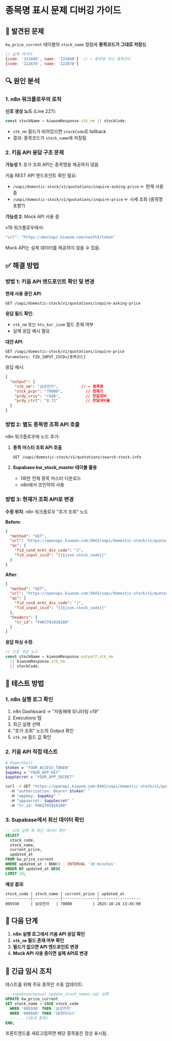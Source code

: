 # 종목명 표시 문제 디버깅 가이드

## 🔴 발견된 문제

`kw_price_current` 테이블의 `stock_name` 컬럼에 **종목코드가 그대로 저장**됨

```javascript
// 실제 데이터
{code: '331660', name: '331660'}  // ← 종목명 아닌 종목코드
{code: '222670', name: '222670'}
```

## 🔍 원인 분석

### 1. n8n 워크플로우의 로직

**신호 생성 노드** (Line 227):
```javascript
const stockName = kiwoomResponse.stk_nm || stockCode;
```

- `stk_nm` 필드가 비어있으면 `stockCode`로 fallback
- 결과: 종목코드가 `stock_name`에 저장됨

### 2. 키움 API 응답 구조 문제

**가능성 1**: 호가 조회 API는 종목명을 제공하지 않음

키움 REST API 엔드포인트 확인 필요:
- `/uapi/domestic-stock/v1/quotations/inquire-asking-price` ← 현재 사용 중
- `/uapi/domestic-stock/v1/quotations/inquire-price` ← 시세 조회 (종목명 포함?)

**가능성 2**: Mock API 사용 중

v19 워크플로우에서:
```javascript
"url": "https://mockapi.kiwoom.com/oauth2/token"
```

Mock API는 실제 데이터를 제공하지 않을 수 있음.

## ✅ 해결 방법

### 방법 1: 키움 API 엔드포인트 확인 및 변경

**현재 사용 중인 API**:
```
GET /uapi/domestic-stock/v1/quotations/inquire-asking-price
```

**응답 필드 확인**:
- `stk_nm` 또는 `hts_kor_isnm` 필드 존재 여부
- 실제 응답 예시 필요

**대안 API**:
```
GET /uapi/domestic-stock/v1/quotations/inquire-price
Parameters: FID_INPUT_ISCD={종목코드}
```

응답 예시:
```json
{
  "output": {
    "stk_nm": "삼성전자",          // ← 종목명
    "stck_prpr": "70000",          // 현재가
    "prdy_vrss": "+500",           // 전일대비
    "prdy_ctrt": "0.72"            // 전일대비율
  }
}
```

### 방법 2: 별도 종목명 조회 API 호출

n8n 워크플로우에 노드 추가:

1. **종목 마스터 조회 API 호출**
   ```
   GET /uapi/domestic-stock/v1/quotations/search-stock-info
   ```

2. **Supabase kw_stock_master 테이블 활용**
   - 1회만 전체 종목 마스터 다운로드
   - n8n에서 조인하여 사용

### 방법 3: 현재가 조회 API로 변경

**수정 위치**: n8n 워크플로우 "호가 조회" 노드

**Before**:
```json
{
  "method": "GET",
  "url": "https://openapi.kiwoom.com:9443/uapi/domestic-stock/v1/quotations/inquire-asking-price",
  "qs": {
    "fid_cond_mrkt_div_code": "J",
    "fid_input_iscd": "{{$json.stock_code}}"
  }
}
```

**After**:
```json
{
  "method": "GET",
  "url": "https://openapi.kiwoom.com:9443/uapi/domestic-stock/v1/quotations/inquire-price",
  "qs": {
    "fid_cond_mrkt_div_code": "J",
    "fid_input_iscd": "{{$json.stock_code}}"
  },
  "headers": {
    "tr_id": "FHKST01010100"
  }
}
```

**응답 파싱 수정**:
```javascript
// 신호 생성 노드
const stockName = kiwoomResponse.output?.stk_nm
  || kiwoomResponse.stk_nm
  || stockCode;
```

## 🧪 테스트 방법

### 1. n8n 실행 로그 확인

1. n8n Dashboard → "자동매매 모니터링 v19"
2. Executions 탭
3. 최근 실행 선택
4. "호가 조회" 노드의 Output 확인
5. `stk_nm` 필드 값 확인

### 2. 키움 API 직접 테스트

```bash
# PowerShell
$token = "YOUR_ACCESS_TOKEN"
$appKey = "YOUR_APP_KEY"
$appSecret = "YOUR_APP_SECRET"

curl -X GET "https://openapi.kiwoom.com:9443/uapi/domestic-stock/v1/quotations/inquire-price?fid_cond_mrkt_div_code=J&fid_input_iscd=005930" `
  -H "authorization: Bearer $token" `
  -H "appkey: $appKey" `
  -H "appsecret: $appSecret" `
  -H "tr_id: FHKST01010100"
```

### 3. Supabase에서 최신 데이터 확인

```sql
-- v19 실행 후 최신 데이터 확인
SELECT
  stock_code,
  stock_name,
  current_price,
  updated_at
FROM kw_price_current
WHERE updated_at > NOW() - INTERVAL '10 minutes'
ORDER BY updated_at DESC
LIMIT 10;
```

**예상 결과**:
```
stock_code | stock_name | current_price | updated_at
-----------|------------|---------------|------------------
005930     | 삼성전자   | 70000         | 2025-10-24 13:45:00
```

## 📝 다음 단계

1. **n8n 실행 로그에서 키움 API 응답 확인**
2. **`stk_nm` 필드 존재 여부 확인**
3. **필드가 없으면 API 엔드포인트 변경**
4. **Mock API 사용 중이면 실제 API로 변경**

## 🔧 긴급 임시 조치

테스트를 위해 주요 종목만 수동 업데이트:

```sql
-- supabase/manual_update_stock_names.sql 실행
UPDATE kw_price_current
SET stock_name = CASE stock_code
  WHEN '005930' THEN '삼성전자'
  WHEN '000660' THEN 'SK하이닉스'
  -- ... (10개 종목)
END;
```

프론트엔드를 새로고침하면 해당 종목들은 정상 표시됨.
